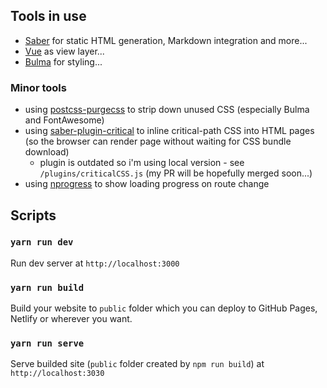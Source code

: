 ## Tools in use

- [Saber](https://saber.land) for static HTML generation, Markdown integration and more...
- [Vue](https://vuejs.org/) as view layer...
- [Bulma](https://bulma.io/) for styling...

### Minor tools

- using [postcss-purgecss](https://github.com/FullHuman/postcss-purgecss) to strip down unused CSS (especially Bulma and FontAwesome)
- using [saber-plugin-critical](https://github.com/egoist/saber-plugin-critical) to inline critical-path CSS into HTML pages (so the browser can render page without waiting for CSS bundle download)
  - plugin is outdated so i'm using local version - see `/plugins/criticalCSS.js` (my PR will be hopefully merged soon...)
- using [nprogress](https://github.com/rstacruz/nprogress) to show loading progress on route change

## Scripts

### `yarn run dev`

Run dev server at `http://localhost:3000`

### `yarn run build`

Build your website to `public` folder which you can deploy to GitHub Pages, Netlify or wherever you want.

### `yarn run serve`

Serve builded site (`public` folder created by `npm run build`) at `http://localhost:3030`
